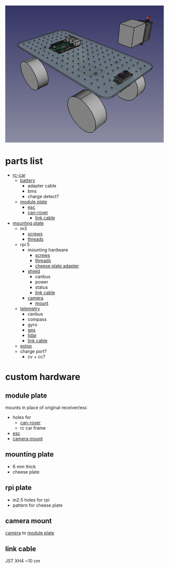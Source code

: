 ![rutler](images/rutler.png)
# parts list
* [rc-car](https://www.hobbylinna.fi/fi/product/ftx-outback-2-ranger-4x4-rtr-1:10-trail-crawler-ftx5586/FTX5586)
    * [battery](https://github.com/netl/rover-bms)
        * adapter cable
        * bms
        * charge detect?
    * [module plate](#module-plate)
        * [esc]
        * [can-rover]
            * [link cable](#link-cable)
* [mounting plate](#mounting-plate)
    * m3
        * [screws](https://www.aliexpress.com/item/1005007426850496.html)
        * [threads](https://www.aliexpress.com/item/1005003582355741.html)
    * rpi 5
        * mounting hardware
            * [screws](https://www.aliexpress.com/item/1005007426850496.html)
            * [threads](https://www.aliexpress.com/item/1005003582355741.html)
            * [cheese plate adapter](#rpi-plate)
        * [shield](https://github.com/netl/can-shield)
            * canbus
            * power
            * status
            * [link cable](#link-cable)
        * [camera](https://www.aliexpress.com/item/1005004647231020.html)
            * [mount](#camera-mount)
    * [telemetry](https://github.com/netl/can-telemetry)
        * canbus
        * compass
        * gyro
        * [gps](https://docs.px4.io/main/en/gps_compass/gps_holybro_m8n_m9n.html)
        * [lidar](https://www.slamtec.com/en/C1)
        * [link cable](#link-cable)
    * [estop](https://www.aliexpress.com/item/32676446818.html)
    * charge port?
        * cv + cc?

# custom hardware

## module plate
mounts in place of original receiver/esc
* holes for
    * [can-rover]
    * rc car frame
* [esc]
* [camera mount](#camera-mount)

## mounting plate
* 6 mm thick
* cheese plate

## rpi plate
* m2.5 holes for rpi
* pattern for cheese plate

## camera mount
[camera] to [module plate](#module-plate)

## link cable
JST XH4 ~10 cm

[can-rover]:https://github.com/netl/can-rover
[esc]:https://www.aliexpress.com/item/1005005866547271.html
[camera]:https://www.aliexpress.com/item/1005004647231020.html
